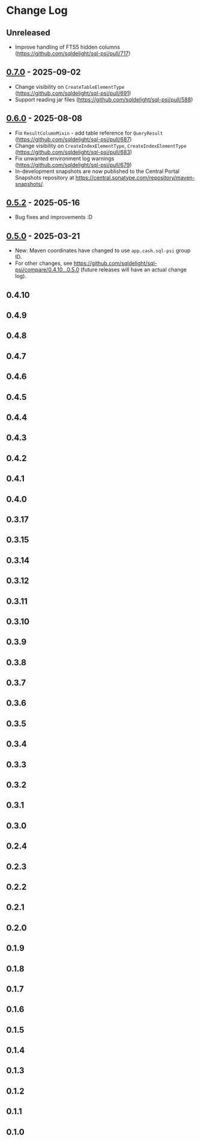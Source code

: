 # Change Log

## Unreleased

- Improve handling of FTS5 hidden columns (https://github.com/sqldelight/sql-psi/pull/717)

## [0.7.0] - 2025-09-02
[0.7.0]: https://github.com/sqldelight/sql-psi/releases/tag/0.7.0

- Change visibility on `CreateTableElementType` (https://github.com/sqldelight/sql-psi/pull/691)
- Support reading jar files (https://github.com/sqldelight/sql-psi/pull/588)


## [0.6.0] - 2025-08-08
[0.6.0]: https://github.com/sqldelight/sql-psi/releases/tag/0.6.0

- Fix `ResultColumnMixin` - add table reference for `QueryResult` (https://github.com/sqldelight/sql-psi/pull/687)
- Change visibility on `CreateIndexElementType`, `CreateIndexElementType` (https://github.com/sqldelight/sql-psi/pull/683)
- Fix unwanted environment log warnings (https://github.com/sqldelight/sql-psi/pull/679)
- In-development snapshots are now published to the Central Portal Snapshots repository at https://central.sonatype.com/repository/maven-snapshots/.


## [0.5.2] - 2025-05-16
[0.5.2]: https://github.com/sqldelight/sql-psi/releases/tag/0.5.2

- Bug fixes and improvements :D


## [0.5.0] - 2025-03-21
[0.5.0]: https://github.com/sqldelight/sql-psi/releases/tag/0.5.0

- New: Maven coordinates have changed to use `app.cash.sql-psi` group ID.
- For other changes, see https://github.com/sqldelight/sql-psi/compare/0.4.10...0.5.0 (future releases will have an actual change log).


## 0.4.10

## 0.4.9

## 0.4.8

## 0.4.7

## 0.4.6

## 0.4.5

## 0.4.4

## 0.4.3

## 0.4.2

## 0.4.1

## 0.4.0

## 0.3.17

## 0.3.15

## 0.3.14

## 0.3.12

## 0.3.11

## 0.3.10

## 0.3.9

## 0.3.8

## 0.3.7

## 0.3.6

## 0.3.5

## 0.3.4

## 0.3.3

## 0.3.2

## 0.3.1

## 0.3.0

## 0.2.4

## 0.2.3

## 0.2.2

## 0.2.1

## 0.2.0

## 0.1.9

## 0.1.8

## 0.1.7

## 0.1.6

## 0.1.5

## 0.1.4

## 0.1.3

## 0.1.2

## 0.1.1

## 0.1.0
